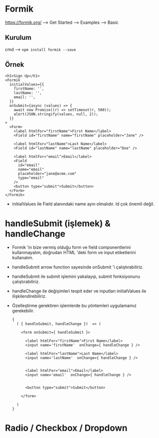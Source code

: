 # Formik

https://formik.org/  --> Get Started --> Examples --> Basic

## Kurulum

cmd --> ``npm install formik --save``

## Örnek


    <h1>Sign Up</h1>
    <Formik
      initialValues={{
        firstName: '',
        lastName: '',
        email: '',
      }}
      onSubmit={async (values) => {
        await new Promise((r) => setTimeout(r, 500));
        alert(JSON.stringify(values, null, 2));
      }}
    >
      <Form>
        <label htmlFor="firstName">First Name</label>
        <Field id="firstName" name="firstName" placeholder="Jane" />

        <label htmlFor="lastName">Last Name</label>
        <Field id="lastName" name="lastName" placeholder="Doe" />

        <label htmlFor="email">Email</label>
        <Field
          id="email"
          name="email"
          placeholder="jane@acme.com"
          type="email"
        />
        <button type="submit">Submit</button>
      </Form>
    </Formik>


- initialValues ile Field alanındaki name aynı olmalıdır. Id çok önemli değil.

# handleSubmit (işlemek) & handleChange

- Formik 'in bize vermiş olduğu form ve field componentlerini kullanmayalım, doğrudan HTML 'deki form ve input etiketlerini kullanalım.

- handleSubmit arrow function sayesinde onSubmit 'i çalıştırabiliriz.

- handleSubmit ile submit işlemini yakalayıp, submit fonksiyonunu çalıştırabiliriz.

- handleChange ile değişimleri tespit eder ve inputları initialValues ile ilişkilendirebiliriz.

- Özelleştirme gerektiren işlemlerde bu yöntemleri uygulamamız gerekebilir.

      {
        ( { handleSubmit, handleChange })  => (

          <form onSubmit={ handleSubmit }>

            <label htmlFor="firstName">First Name</label>
            <input name='firstName'  onChange={ handleChange } />

            <label htmlFor="lastName">Last Name</label>
            <input name='lastName'  onChange={ handleChange } />


            <label htmlFor="email">Email</label>
            <input name='email'  onChange={ handleChange } />


            <button type="submit">Submit</button>

          </form>

        )
      }

# Radio / Checkbox / Dropdown

 
